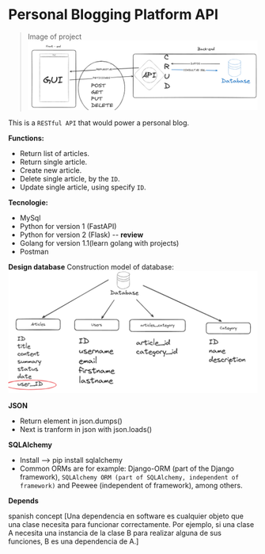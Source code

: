 # Personal Blogging Platform API

> Image of project
![Screenshot of a comment on a GitHub issue showing an image, added in the Markdown, of an Octocat smiling and raising a tentacle.](design-system.png)

This is a `RESTful API` that would power a personal blog.

**Functions:**
- Return list of articles.
- Return single article.
- Create new article.
- Delete single article, by the `ID`.
- Update single article, using specify `ID`.

**Tecnologie:**
- MySql
- Python for version 1 (FastAPI)
- Python for version 2 (Flask) -- **review** 
- Golang for version 1.1(learn golang with projects)
- Postman


**Design database**
Construction model of database:
![Screenshot of a comment on a GitHub issue showing an image, added in the Markdown, of an Octocat smiling and raising a tentacle.](design-database.png)

**JSON**

- Return element in json.dumps(<data>)
- Next is tranform in json with json.loads(<data>)

**SQLAlchemy**
- Install --> pip install sqlalchemy
- Common ORMs are for example: Django-ORM (part of the Django framework), `SQLAlchemy ORM (part of SQLAlchemy, independent of framework)` and Peewee (independent of framework), among others.

**Depends**

spanish concept [Una dependencia en software es cualquier objeto que una clase necesita para funcionar correctamente. Por ejemplo, si una clase A necesita una instancia de la clase B para realizar alguna de sus funciones, B es una dependencia de A.]